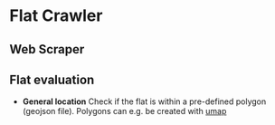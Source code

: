# Flat Crawler

## Web Scraper

## Flat evaluation
* **General location** Check if the flat is within a pre-defined polygon (geojson file). Polygons can e.g. be created with [umap](https://umap.openstreetmap.de/en)